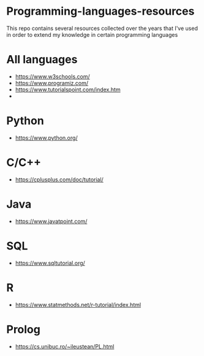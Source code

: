 # Programming-languages-resources

This repo contains several resources collected over the years that I've used in order to extend my knowledge in certain programming languages

# All languages
- https://www.w3schools.com/
- https://www.programiz.com/
- https://www.tutorialspoint.com/index.htm
- 
# Python
- https://www.python.org/

# C/C++
- https://cplusplus.com/doc/tutorial/

# Java
- https://www.javatpoint.com/

# SQL
- https://www.sqltutorial.org/

# R
- https://www.statmethods.net/r-tutorial/index.html

# Prolog
- https://cs.unibuc.ro/~ileustean/PL.html
